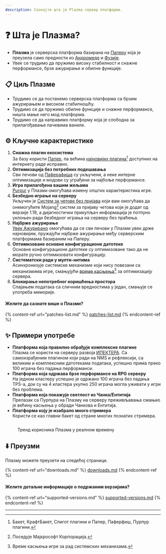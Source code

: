 ```yaml
---
description: Сазнајте шта је Plazma сервер платформа.
---
```


# ❓ Шта је Плазма?

- **Плазма** је серверска платформа базирана на [Паперу](https://github.com/PaperMC/Paper) која је преузела само предности из [Андромеде](https://github.com/EarendelArchived/Andromeda) и [Фузије](https://github.com/RuinedTechnologyUnify/Fusion).
- Увек се трудимо да пружимо високу стабилност и снажне перформансе, брзе ажурирање и обилне функције.

## 📋 Циљ Плазме <a href="#id-1" id="id-1"></a>

- Трудимо се да постанемо серверска платформа са брзим ажурирањем и високом стабилношћу.
- Трудимо се да пружимо обилне функције и снажне перформансе, ништа мање него мод платформа.
- Трудимо се да направимо платформу која је слободна за прилагођавање пачевима ваниле.

## ⚙️ Кључне карактеристике <a href="#id-2" id="id-2"></a>

1. **Снажна плагин екосистема**\
   За базу користи [Папер](https://github.com/PaperMC/Paper), па већина [најновијих плагина](#user-content-fn-1)[^1] доступних на интернету раде исправно.
2. **Оптимизација без потребних подешавања**\
   Сви печови од [Паферафиша](https://github.com/pufferfish-gg/Pufferfish) су укључени, а неке интерне оптимизације и модови су уграђени за најбоље перформансе.
3. **Игра прилагођена вашим жељама**\
   [Purpur](https://github.com/PurpurMC/Purpur) у Плазми омогућава измену општих карактеристика игре.
4. **Безбедно играње на серверу**\
   Укључен је [Систем за четове без пријава](https://github.com/Aizistral-Studios/No-Chat-Reports) који вам омогућава да онемогућите Mojang[^2] систем за пријаву четова који је додат од верзије 1.19, а дијагностички прикупљач информација је потпуно уклоњен ради безбедног играња на серверу без праћења.
5. **Најбрже ажурирање**\
   [Увек Ажурирано](https://github.com/PlazmaMC/AlwaysUpToDate) омогућава да се сви печови у Плазми увек држе најновијим, пружајући најбрже ажурирање међу серверским платформама базираним на Паперу.
6. **Оптимизоване основне конфигурационе датотеке**\
   Основне конфигурационе датотеке су оптимизоване тако да не морате ручно оптимизовати конфигурацију.
7. **Систематски ради у мулти-нитима**\
   Асинхронизује системске механизме који нису повезани са механизмима игре, смањујући [време касњења](#user-content-fn-4)[^4] за оптимизацију сервера.
8. **Блокирање непотребног коришћења простора**\
   Спајањем података са сличним вредностима у један, смањује се употреба меморије.

#### Желите да сазнате више о Плазми? <a href="#etc-1" id="etc-1"></a>

{% content-ref url="patches-list.md" %}
[patches-list.md](patches-list.md)
{% endcontent-ref %}

## ✨ Примери употребе <a href="#id-3" id="id-3"></a>

- **Платформа која правилно обрађује комплексне плагине**\
  Плазма се користи на серверу развоја [ИПЕКТЕРА](https://github.com/IPECTER). Са самоизрађеним плагином који ради на NMS и рефлексији, са великим и комплексним датотекама података, успешно прима преко 100 играча без падања перформанси.
- **Платформа која одржава брзе перформансе на RPG серверу**\
  На једном кластеру успешно је одржано 100 играча без падања TPS-а, док су на 4 кластера укупно 250 играча могла уживати у игри без проблема.
- **Платформа која покажује светлост из Чанка/Ентитија**\
  Прелазак са Пурпура на Плазму на серверу преживљавања смањио је већину касњења у обради Чанкова и Ентитија.
- **Платформа коју је изабрало много стримера**\
  Користи се као главни бакет од стране многих познатих стримера.

<figure>
   <img src="https://badge.plazmamc.org/internal/bstats" alt="">
   
   <figcaption><p>Тренд корисника Плазма у реалном времену</p></figcaption>
</figure>

## ⬇️ Преузми

Плазму можете преузети на следећој страници.

{% content-ref url="downloads.md" %}
[downloads.md](downloads.md)
{% endcontent-ref %}

#### Желите детаљне информације о подржаним верзијама?

{% content-ref url="supported-versions.md" %}
[supported-versions.md](supported-versions.md)
{% endcontent-ref %}

***

[^1]: Бакет, КрафтБакет, Спигот плагини и Папер, Паферфиш, Пурпур плагини.

[^2]: Поседује Мајкрософт Корпорација.

[^3]: Ако онемогућите систем за пријаву четова, четови се обрађују само на серверу и може се спречити праћење четова од стране Mojang-а.

[^4]: Време касњења игре за рад системских механизама.
